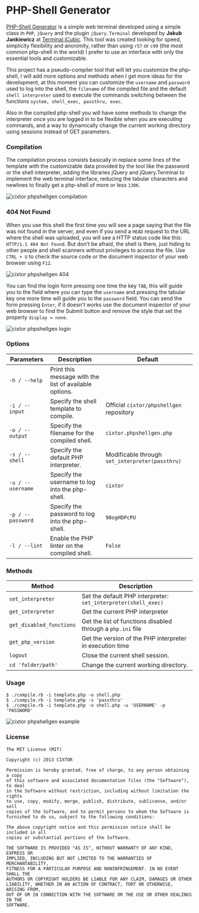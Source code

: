 # PHP-Shell Generator

[PHP-Shell Generator](http://cixtor.com/phpshell) is a simple web terminal developed using a simple class in `PHP`, `jQuery` and the plugin `jQuery.Terminal` developed by **Jakub Jankiewicz** at [Terminal.jCubic](http://terminal.jcubic.pl/). This tool was created looking for speed, simplicity flexibility and anonimity, rather than using `r57` or `c99` (the most common php-shell in the world) I prefer to use an interface with only the essential tools and customizable.

This project has a pseudo-compiler tool that will let you customize the php-shell, I will add more options and methods when I get more ideas for the development, at this moment you can customize the `username` and `password` used to log into the shell, the `filename` of the compiled file and the default `shell interpreter` used to execute the commands switching between the functions `system, shell_exec, passthru, exec`.

Also in the compiled php-shell you will have some methods to change the interpreter once you are logged in to be flexible when you are executing commands, and a way to dynamically change the current working directory using sessions instead of GET parameters.

### Compilation

The compilation process consists basically in replace some lines of the template with the customizable data provided by the tool like the password or the shell interpreter, adding the libraries jQuery and jQuery.Terminal to implement the web terminal interface, reducing the tabular characters and newlines to finally get a php-shell of more or less `130K`.

![cixtor phpshellgen compilation](http://cixtor.com/uploads/phpshell-generator-1.png)

### 404 Not Found

When you use this shell the first time you will see a page saying that the file was not found in the server, and even if you send a `HEAD` request to the URL where the shell was uploaded, you will see a HTTP status code like this: `HTTP/1.1 404 Not Found`. But don't be afraid, the shell is there, just hiding to other people and shell scanners without privileges to access the file. Use `CTRL + U` to check the source code or the document inspector of your web browser using `F12`.

![cixtor phpshellgen 404](http://cixtor.com/uploads/phpshell-generator-2.png)

You can find the login form pressing one time the key `TAB`, this will guide you to the field where you can type the `username` and pressing the tabular key one more time will guide you to the `password` field. You can send the form pressing `Enter`, if it doesn't works use the document inspector of your web browser to find the Submit button and remove the style that set the property `display = none`.

![cixtor phpshellgen login](http://cixtor.com/uploads/phpshell-generator-3.png)

### Options

| Parameters        | Description                                            | Default                                         |
| ----------------- | ------------------------------------------------------ | ------------------------------------------------|
| `-h / --help`     | Print this message with the list of available options. |                                                 |
| `-i / --input`    | Specify the shell template to compile.                 | Official `cixtor/phpshellgen` repository        |
| `-o / --output`   | Specify the filename for the compiled shell.           | `cixtor.phpshellgen.php`                        |
| `-s / --shell`    | Specify the default PHP interpreter.                   | Modificable through `set_interpreter(passthru)` |
| `-u / --username` | Specify the username to log into the php-shell.        | `cixtor`                                        |
| `-p / --password` | Specify the password to log into the php-shell.        | `98ogHDPcPU`                                    |
| `-l / --lint`     | Enable the PHP linter on the compiled shell.           | `False`                                         |

### Methods

| Method                    | Description                                                    |
| ------------------------- | -------------------------------------------------------------- |
| `set_interpreter`         | Set the default PHP interpreter: `set_interpreter(shell_exec)` |
| `get_interpreter`         | Get the current PHP interpreter                                |
| `get_disabled_functions`  | Get the list of functions disabled through a `php.ini` file    |
| `get_php_version`         | Get the version of the PHP interpreter in execution time       |
| `logout`                  | Close the current shell session.                               |
| `cd 'folder/path'`        | Change the current working directory.                          |

### Usage

```
$ ./compile.rb -i template.php -o shell.php
$ ./compile.rb -i template.php -s 'passthru'
$ ./compile.rb -i template.php -o shell.php -u 'USERNAME' -p 'PASSWORD'
```

![cixtor phpshellgen example](http://cixtor.com/uploads/phpshell-generator-4.png)

### License

```
The MIT License (MIT)

Copyright (c) 2013 CIXTOR

Permission is hereby granted, free of charge, to any person obtaining a copy
of this software and associated documentation files (the "Software"), to deal
in the Software without restriction, including without limitation the rights
to use, copy, modify, merge, publish, distribute, sublicense, and/or sell
copies of the Software, and to permit persons to whom the Software is
furnished to do so, subject to the following conditions:

The above copyright notice and this permission notice shall be included in all
copies or substantial portions of the Software.

THE SOFTWARE IS PROVIDED "AS IS", WITHOUT WARRANTY OF ANY KIND, EXPRESS OR
IMPLIED, INCLUDING BUT NOT LIMITED TO THE WARRANTIES OF MERCHANTABILITY,
FITNESS FOR A PARTICULAR PURPOSE AND NONINFRINGEMENT. IN NO EVENT SHALL THE
AUTHORS OR COPYRIGHT HOLDERS BE LIABLE FOR ANY CLAIM, DAMAGES OR OTHER
LIABILITY, WHETHER IN AN ACTION OF CONTRACT, TORT OR OTHERWISE, ARISING FROM,
OUT OF OR IN CONNECTION WITH THE SOFTWARE OR THE USE OR OTHER DEALINGS IN THE
SOFTWARE.
```
